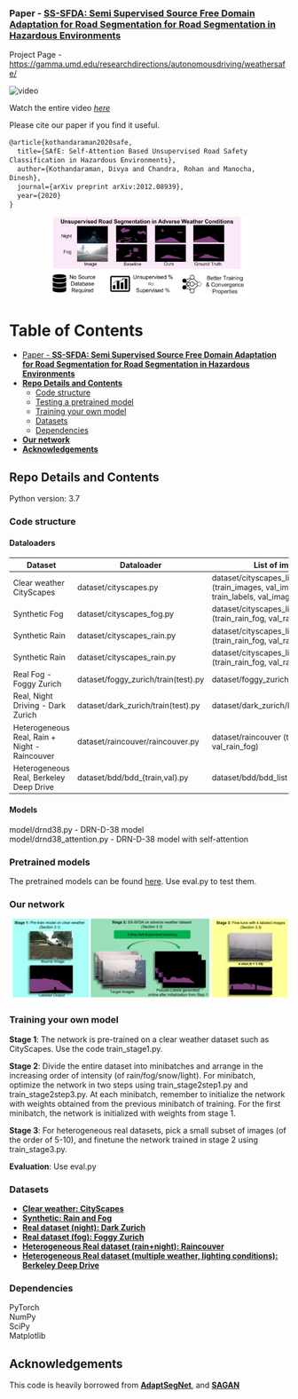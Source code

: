 ### Paper - [**SS-SFDA: Semi Supervised Source Free Domain Adaptation for Road Segmentation for Road Segmentation in Hazardous Environments**](https://arxiv.org/abs/2012.08939)

Project Page - https://gamma.umd.edu/researchdirections/autonomousdriving/weathersafe/ 

![video](https://user-images.githubusercontent.com/18447610/114397934-d6830600-9bbc-11eb-9d96-570819c4b827.gif)

Watch the entire video [*here*](https://youtu.be/rSPIah0liTA)


Please cite our paper if you find it useful.

```
@article{kothandaraman2020safe,
  title={SAfE: Self-Attention Based Unsupervised Road Safety Classification in Hazardous Environments},
  author={Kothandaraman, Divya and Chandra, Rohan and Manocha, Dinesh},
  journal={arXiv preprint arXiv:2012.08939},
  year={2020}
}
```

<p align="center">
<img src="cover_pic.png" width="360">
</p>

Table of Contents
=================
 * [Paper - <a href="link to paper" rel="nofollow"><strong>SS-SFDA: Semi Supervised Source Free Domain Adaptation for Road Segmentation for Road Segmentation in Hazardous Environments</strong></a>](#paper---SS-SFDA-Semi-Supervised-Source-Free-Domain-Adaptation-for-Road-Segmentation-for-Road-Segmentation-in-Hazardous-Environments)
  * [**Repo Details and Contents**](#repo-details-and-contents)
     * [Code structure](#code-structure)
     * [Testing a pretrained model](#testing-a-pretrained-model)
     * [Training your own model](#training-your-own-model)
     * [Datasets](#datasets)
     * [Dependencies](#dependencies)
  * [**Our network**](#our-network)
  * [**Acknowledgements**](#acknowledgements)

## Repo Details and Contents
Python version: 3.7

### Code structure
#### Dataloaders <br>
|Dataset|Dataloader|List of images|
|-----|-----|-----|
|Clear weather CityScapes|dataset/cityscapes.py|dataset/cityscapes_list (train_images, val_images, train_labels, val_images)|
|Synthetic Fog| dataset/cityscapes_fog.py | dataset/cityscapes_list (train_rain_fog, val_rain_fog) |
|Synthetic Rain | dataset/cityscapes_rain.py | dataset/cityscapes_list (train_rain_fog, val_rain_fog) |
|Synthetic Rain | dataset/cityscapes_rain.py | dataset/cityscapes_list (train_rain_fog, val_rain_fog) |
|Real Fog - Foggy Zurich| dataset/foggy_zurich/train(test).py | dataset/foggy_zurich/lists_file_names  |
|Real, Night Driving - Dark Zurich | dataset/dark_zurich/train(test).py | dataset/dark_zurich/lists_file_names  |
|Heterogeneous Real, Rain + Night - Raincouver | dataset/raincouver/raincouver.py | dataset/raincouver (train_rain_fog, val_rain_fog) |
|Heterogeneous Real, Berkeley Deep Drive | dataset/bdd/bdd_{train,val}.py | dataset/bdd/bdd_list |

#### Models
model/drnd38.py - DRN-D-38 model <br>
model/drnd38_attention.py - DRN-D-38 model with self-attention

### Pretrained models

The pretrained models can be found [here](https://drive.google.com/drive/folders/1rHv6BUHPIsB-sGTux9mB01RSbBCskmQO?usp=sharing). Use eval.py to test them.

### Our network
<p align="center">
<img src="main_architecture.png">
</p>

### Training your own model

**Stage 1**: The network is pre-trained on a clear weather dataset such as CityScapes. Use the code train_stage1.py. <br>

**Stage 2**: Divide the entire dataset into minibatches and arrange in the increasing order of intensity (of rain/fog/snow/light). For minibatch, optimize the network in two steps using train_stage2step1.py and train_stage2step3.py. At each minibatch, remember to initialize the network with weights obtained from the previous minibatch of training. For the first minibatch, the network is initialized with weights from stage 1.

**Stage 3**: For heterogeneous real datasets, pick a small subset of images (of the order of 5-10), and finetune the network trained in stage 2 using train_stage3.py.

**Evaluation**: Use eval.py

### Datasets
* [**Clear weather: CityScapes**](https://www.cityscapes-dataset.com/) 
* [**Synthetic: Rain and Fog**](https://team.inria.fr/rits/computer-vision/weather-augment/)  
* [**Real dataset (night): Dark Zurich**](https://www.trace.ethz.ch/publications/2019/GCMA_UIoU/)
* [**Real dataset (fog): Foggy Zurich**](http://people.ee.ethz.ch/~csakarid/Model_adaptation_SFSU_dense/)
* [**Heterogeneous Real dataset (rain+night): Raincouver**](https://www.cs.ubc.ca/~ftung/raincouver/index.html) 
* [**Heterogeneous Real dataset (multiple weather, lighting conditions): Berkeley Deep Drive**](https://bdd-data.berkeley.edu/) 


### Dependencies
PyTorch <br>
NumPy <br>
SciPy <br>
Matplotlib <br>





## Acknowledgements

This code is heavily borrowed from [**AdaptSegNet**](https://github.com/wasidennis/AdaptSegNet), and [**SAGAN**](https://github.com/heykeetae/Self-Attention-GAN)

